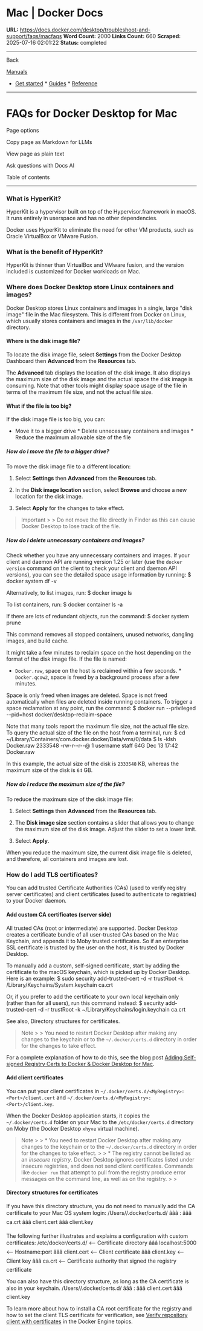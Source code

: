 # Mac | Docker Docs

**URL:** https://docs.docker.com/desktop/troubleshoot-and-support/faqs/macfaqs
**Word Count:** 2000
**Links Count:** 660
**Scraped:** 2025-07-16 02:01:22
**Status:** completed

---

Back

[Manuals](https://docs.docker.com/manuals/)

  * [Get started](https://docs.docker.com/get-started/)   * [Guides](https://docs.docker.com/guides/)   * [Reference](https://docs.docker.com/reference/)

* * *

# FAQs for Docker Desktop for Mac

Page options

Copy page as Markdown for LLMs

View page as plain text

Ask questions with Docs AI

Table of contents

* * *

### What is HyperKit?

HyperKit is a hypervisor built on top of the Hypervisor.framework in macOS. It runs entirely in userspace and has no other dependencies.

Docker uses HyperKit to eliminate the need for other VM products, such as Oracle VirtualBox or VMware Fusion.

### What is the benefit of HyperKit?

HyperKit is thinner than VirtualBox and VMware fusion, and the version included is customized for Docker workloads on Mac.

### Where does Docker Desktop store Linux containers and images?

Docker Desktop stores Linux containers and images in a single, large "disk image" file in the Mac filesystem. This is different from Docker on Linux, which usually stores containers and images in the `/var/lib/docker` directory.

#### Where is the disk image file?

To locate the disk image file, select **Settings** from the Docker Desktop Dashboard then **Advanced** from the **Resources** tab.

The **Advanced** tab displays the location of the disk image. It also displays the maximum size of the disk image and the actual space the disk image is consuming. Note that other tools might display space usage of the file in terms of the maximum file size, and not the actual file size.

#### What if the file is too big?

If the disk image file is too big, you can:

  * Move it to a bigger drive   * Delete unnecessary containers and images   * Reduce the maximum allowable size of the file

##### How do I move the file to a bigger drive?

To move the disk image file to a different location:

  1. Select **Settings** then **Advanced** from the **Resources** tab.

  2. In the **Disk image location** section, select **Browse** and choose a new location for the disk image.

  3. Select **Apply** for the changes to take effect.

> Important >  > Do not move the file directly in Finder as this can cause Docker Desktop to lose track of the file.

##### How do I delete unnecessary containers and images?

Check whether you have any unnecessary containers and images. If your client and daemon API are running version 1.25 or later \(use the `docker version` command on the client to check your client and daemon API versions\), you can see the detailed space usage information by running:               $ docker system df -v     

Alternatively, to list images, run:               $ docker image ls     

To list containers, run:               $ docker container ls -a     

If there are lots of redundant objects, run the command:               $ docker system prune     

This command removes all stopped containers, unused networks, dangling images, and build cache.

It might take a few minutes to reclaim space on the host depending on the format of the disk image file. If the file is named:

  * `Docker.raw`, space on the host is reclaimed within a few seconds.   * `Docker.qcow2`, space is freed by a background process after a few minutes.

Space is only freed when images are deleted. Space is not freed automatically when files are deleted inside running containers. To trigger a space reclamation at any point, run the command:               $ docker run --privileged --pid=host docker/desktop-reclaim-space     

Note that many tools report the maximum file size, not the actual file size. To query the actual size of the file on the host from a terminal, run:               $ cd ~/Library/Containers/com.docker.docker/Data/vms/0/data     $ ls -klsh Docker.raw     2333548 -rw-r--r--@ 1 username  staff    64G Dec 13 17:42 Docker.raw     

In this example, the actual size of the disk is `2333548` KB, whereas the maximum size of the disk is `64` GB.

##### How do I reduce the maximum size of the file?

To reduce the maximum size of the disk image file:

  1. Select **Settings** then **Advanced** from the **Resources** tab.

  2. The **Disk image size** section contains a slider that allows you to change the maximum size of the disk image. Adjust the slider to set a lower limit.

  3. Select **Apply**.

When you reduce the maximum size, the current disk image file is deleted, and therefore, all containers and images are lost.

### How do I add TLS certificates?

You can add trusted Certificate Authorities \(CAs\) \(used to verify registry server certificates\) and client certificates \(used to authenticate to registries\) to your Docker daemon.

#### Add custom CA certificates \(server side\)

All trusted CAs \(root or intermediate\) are supported. Docker Desktop creates a certificate bundle of all user-trusted CAs based on the Mac Keychain, and appends it to Moby trusted certificates. So if an enterprise SSL certificate is trusted by the user on the host, it is trusted by Docker Desktop.

To manually add a custom, self-signed certificate, start by adding the certificate to the macOS keychain, which is picked up by Docker Desktop. Here is an example:               $ sudo security add-trusted-cert -d -r trustRoot -k /Library/Keychains/System.keychain ca.crt     

Or, if you prefer to add the certificate to your own local keychain only \(rather than for all users\), run this command instead:               $ security add-trusted-cert -d -r trustRoot -k ~/Library/Keychains/login.keychain ca.crt     

See also, Directory structures for certificates.

> Note >  > You need to restart Docker Desktop after making any changes to the keychain or to the `~/.docker/certs.d` directory in order for the changes to take effect.

For a complete explanation of how to do this, see the blog post [Adding Self-signed Registry Certs to Docker & Docker Desktop for Mac](https://blog.container-solutions.com/adding-self-signed-registry-certs-docker-mac).

#### Add client certificates

You can put your client certificates in `~/.docker/certs.d/<MyRegistry>:<Port>/client.cert` and `~/.docker/certs.d/<MyRegistry>:<Port>/client.key`.

When the Docker Desktop application starts, it copies the `~/.docker/certs.d` folder on your Mac to the `/etc/docker/certs.d` directory on Moby \(the Docker Desktop `xhyve` virtual machine\).

> Note >  >   * You need to restart Docker Desktop after making any changes to the keychain or to the `~/.docker/certs.d` directory in order for the changes to take effect. >  >   * The registry cannot be listed as an _insecure registry_. Docker Desktop ignores certificates listed under insecure registries, and does not send client certificates. Commands like `docker run` that attempt to pull from the registry produce error messages on the command line, as well as on the registry. >  > 

#### Directory structures for certificates

If you have this directory structure, you do not need to manually add the CA certificate to your Mac OS system login:               /Users/<user>/.docker/certs.d/     âââ <MyRegistry>:<Port>        âââ ca.crt        âââ client.cert        âââ client.key

The following further illustrates and explains a configuration with custom certificates:               /etc/docker/certs.d/        <-- Certificate directory     âââ localhost:5000          <-- Hostname:port        âââ client.cert          <-- Client certificate        âââ client.key           <-- Client key        âââ ca.crt               <-- Certificate authority that signed                                     the registry certificate

You can also have this directory structure, as long as the CA certificate is also in your keychain.               /Users/<user>/.docker/certs.d/     âââ <MyRegistry>:<Port>         âââ client.cert         âââ client.key

To learn more about how to install a CA root certificate for the registry and how to set the client TLS certificate for verification, see [Verify repository client with certificates](https://docs.docker.com/engine/security/certificates/) in the Docker Engine topics.